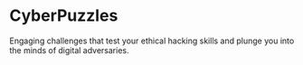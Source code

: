 # CyberPuzzles
Engaging challenges that test your ethical hacking skills and plunge you into the minds of digital adversaries.
